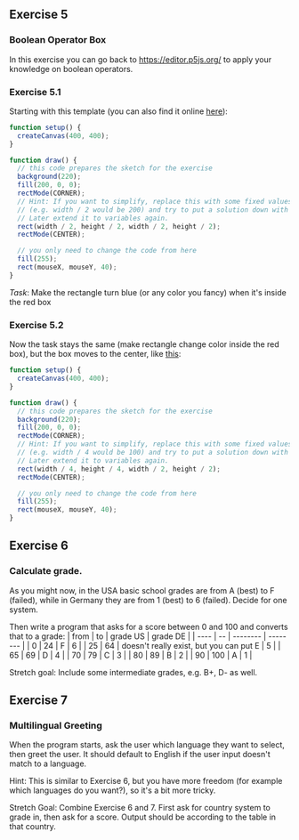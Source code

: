 ## Exercise 5
### Boolean Operator Box
In this exercise you can go back to https://editor.p5js.org/ to apply your knowledge on boolean operators.

### Exercise 5.1
Starting with this template (you can also find it online [here](https://editor.p5js.org/zormit/sketches/GTUoGvtE0)):
```JavaScript
function setup() {
  createCanvas(400, 400);
}

function draw() {
  // this code prepares the sketch for the exercise
  background(220);
  fill(200, 0, 0);
  rectMode(CORNER);
  // Hint: If you want to simplify, replace this with some fixed values first.
  // (e.g. width / 2 would be 200) and try to put a solution down with fixed values.
  // Later extend it to variables again.
  rect(width / 2, height / 2, width / 2, height / 2);
  rectMode(CENTER);

  // you only need to change the code from here
  fill(255);
  rect(mouseX, mouseY, 40);
}
```

*Task*: Make the rectangle turn blue (or any color you fancy) when it's inside the red box

### Exercise 5.2
Now the task stays the same (make rectangle change color inside the red box), but the box moves to the center, like [this](https://editor.p5js.org/zormit/sketches/tzRITvfJa):
```JavaScript
function setup() {
  createCanvas(400, 400);
}

function draw() {
  // this code prepares the sketch for the exercise
  background(220);
  fill(200, 0, 0);
  rectMode(CORNER);
  // Hint: If you want to simplify, replace this with some fixed values first.
  // (e.g. width / 4 would be 100) and try to put a solution down with fixed values.
  // Later extend it to variables again.
  rect(width / 4, height / 4, width / 2, height / 2);
  rectMode(CENTER);

  // you only need to change the code from here
  fill(255);
  rect(mouseX, mouseY, 40);
}
```

## Exercise 6
### Calculate grade.

As you might now, in the USA basic school grades are from A (best) to F (failed), while in Germany they are from 1 (best) to 6 (failed). Decide for one system.

Then write a program that asks for a score between 0 and 100 and converts that to a grade:
| from | to | grade US | grade DE |
| ---- | -- | -------- | -------- |
| 0 | 24 | F | 6 |
| 25 | 64 | doesn't really exist, but you can put E | 5 |
| 65 | 69 | D | 4 |
| 70 | 79 | C | 3 |
| 80 | 89 | B | 2 |
| 90 | 100 | A | 1 |

Stretch goal: Include some intermediate grades, e.g. B+, D- as well.

## Exercise 7

### Multilingual Greeting
When the program starts, ask the user which language they want to select, then greet the user. It should default to English if the user input doesn't match to a language.

Hint: This is similar to Exercise 6, but you have more freedom (for example which languages do you want?), so it's a bit more tricky.

Stretch Goal: Combine Exercise 6 and 7. First ask for country system to grade in, then ask for a score. Output should be according to the table in that country.
